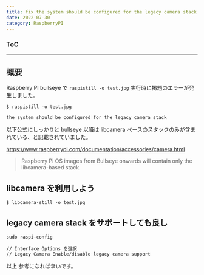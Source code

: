 ```yaml
---
title: fix the system should be configured for the legacy camera stack
date: 2022-07-30
category: RaspberryPI
---
```


<div class="toc">
<div class="toc-content">
<h3 class="menu-label">ToC</h3>
<!-- toc -->
</div>
</div>

---

## 概要

Raspberry PI bullseye で `raspistill -o test.jpg` 実行時に掲題のエラーが発生しました。

```
$ raspistill -o test.jpg

the system should be configured for the legacy camera stack
```

以下公式にしっかりと bullseye 以降は libcamera ベースのスタックのみが含まれている、と記載されていました。

https://www.raspberrypi.com/documentation/accessories/camera.html

> Raspberry Pi OS images from Bullseye onwards will contain only the libcamera-based stack.

<!-- more -->

## libcamera を利用しよう

```
$ libcamera-still -o test.jpg
```

## legacy camera stack をサポートしても良し

```
sudo raspi-config

// Interface Options を選択
// Legacy Camera Enable/disable legacy camera support
```

以上
参考になれば幸いです。
